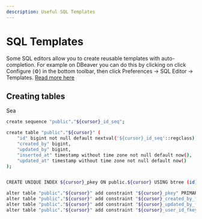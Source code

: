 ```yaml
---
description: Useful SQL Templates
---
```

# SQL Templates

Some SQL editors allow you to create reusable templates with auto-completion. For example on DBeaver you can do this by clicking on click Configure (⚙️) in the bottom toolbar, then click Preferences -> SQL Editor -> Templates. [Read more here](https://github.com/dbeaver/dbeaver/wiki/SQL-Templates)

## Creating tables

Sea

```bash
create sequence "public"."${cursor}_id_seq";

create table "public"."${cursor}" (
    "id" bigint not null default nextval('${cursor}_id_seq'::regclass),
    "created_by" bigint,
    "updated_by" bigint,
    "inserted_at" timestamp without time zone not null default now(),
    "updated_at" timestamp without time zone not null default now()
);


CREATE UNIQUE INDEX ${cursor}_pkey ON public.${cursor} USING btree (id);

alter table "public"."${cursor}" add constraint "${cursor}_pkey" PRIMARY KEY using index "${cursor}_pkey";
alter table "public"."${cursor}" add constraint "${cursor}_created_by_fkey" FOREIGN KEY (created_by) REFERENCES users(id);
alter table "public"."${cursor}" add constraint "${cursor}_updated_by_fkey" FOREIGN KEY (updated_by) REFERENCES users(id);
alter table "public"."${cursor}" add constraint "${cursor}_user_id_fkey" FOREIGN KEY (user_id) REFERENCES users(id);

```
